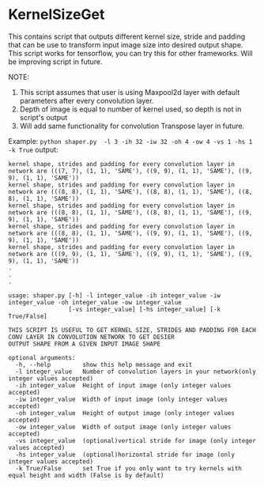 # KernelSizeGet
This contains script that outputs different kernel size, stride and padding that can be use to transform input image size into desired output shape. 
This script works for tensorflow, you can try this for other frameworks.
Will be improving script in future.

NOTE:
  1. This script assumes that user is using Maxpool2d layer with default parameters after every convolution layer.
  2. Depth of image is equal to number of kernel used, so depth is not in script's output
  3. Will add same functionality for convolution Transpose layer in future.
  
  
Example: 
``` python shaper.py  -l 3 -ih 32 -iw 32 -oh 4 -ow 4 -vs 1 -hs 1 -k True ```
output: 
``` kernel shape, strides and padding for every convolution layer in network are (((7, 7), (1, 1), 'SAME'), ((8, 8), (1, 1), 'SAME'), ((9, 9), (1, 1), 'SAME'))
kernel shape, strides and padding for every convolution layer in network are (((7, 7), (1, 1), 'SAME'), ((9, 9), (1, 1), 'SAME'), ((9, 9), (1, 1), 'SAME'))
kernel shape, strides and padding for every convolution layer in network are (((8, 8), (1, 1), 'SAME'), ((8, 8), (1, 1), 'SAME'), ((8, 8), (1, 1), 'SAME'))
kernel shape, strides and padding for every convolution layer in network are (((8, 8), (1, 1), 'SAME'), ((8, 8), (1, 1), 'SAME'), ((9, 9), (1, 1), 'SAME'))
kernel shape, strides and padding for every convolution layer in network are (((8, 8), (1, 1), 'SAME'), ((9, 9), (1, 1), 'SAME'), ((9, 9), (1, 1), 'SAME'))
kernel shape, strides and padding for every convolution layer in network are (((9, 9), (1, 1), 'SAME'), ((9, 9), (1, 1), 'SAME'), ((9, 9), (1, 1), 'SAME')) 
.
.
.
```
```
usage: shaper.py [-h] -l integer_value -ih integer_value -iw integer_value -oh integer_value -ow integer_value
                 [-vs integer_value] [-hs integer_value] [-k True/False]

THIS SCRIPT IS USEFUL TO GET KERNEL SIZE, STRIDES AND PADDING FOR EACH CONV LAYER IN CONVOLUTION NETWORK TO GET DESIER
OUTPUT SHAPE FROM A GIVEN INPUT IMAGE SHAPE

optional arguments:
  -h, --help         show this help message and exit
  -l integer_value   Number of convolution layers in your network(only integer values accepted)
  -ih integer_value  Height of input image (only integer values accepted)
  -iw integer_value  Width of input image (only integer values accepted)
  -oh integer_value  Height of output image (only integer values accepted)
  -ow integer_value  Width of output image (only integer values accepted)
  -vs integer_value  (optional)vertical stride for image (only integer values accepted)
  -hs integer_value  (optional)horizontal stride for image (only integer values accepted)
  -k True/False      set True if you only want to try kernels with equal height and width (False is by default)
```
